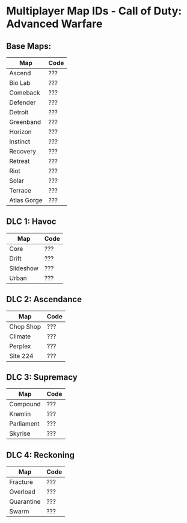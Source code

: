 # Multiplayer Map IDs - Call of Duty: Advanced Warfare

## Base Maps:

| Map | Code |
| --- | --- |
| Ascend | ??? |
| Bio Lab | ??? |
| Comeback | ??? |
| Defender | ??? |
| Detroit | ??? |
| Greenband | ??? |
| Horizon | ??? |
| Instinct | ??? |
| Recovery | ??? |
| Retreat | ??? |
| Riot | ??? |
| Solar | ??? |
| Terrace | ??? |
| Atlas Gorge | ??? |

## DLC 1: Havoc
| Map | Code |
| --- | --- |
| Core | ??? |
| Drift | ??? |
| Slideshow | ??? |
| Urban | ??? |

## DLC 2: Ascendance
| Map | Code |
| --- | --- |
| Chop Shop | ??? |
| Climate | ??? |
| Perplex | ??? |
| Site 224 | ??? |

## DLC 3: Supremacy
| Map | Code |
| --- | --- |
| Compound | ??? |
| Kremlin | ??? |
| Parliament | ??? |
| Skyrise | ??? |

## DLC 4: Reckoning
| Map | Code |
| --- | --- |
| Fracture | ??? |
| Overload | ??? |
| Quarantine | ??? |
| Swarm | ??? |
